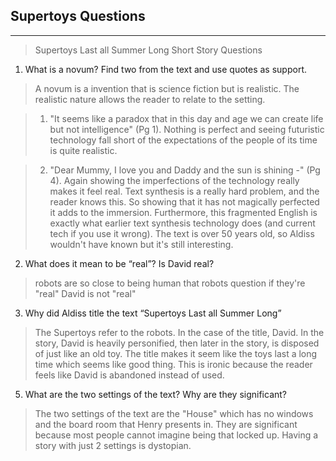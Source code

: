 ## Supertoys Questions
---
>Supertoys Last all Summer Long
Short Story Questions

1. What is a novum? Find two from the text and use quotes as support.

>A novum is a invention that is science fiction but is realistic. The realistic nature allows the reader to relate to the setting.

> 1. "It seems like a paradox that in this day and age we can create life but not intelligence" (Pg 1). Nothing is perfect and seeing futuristic technology fall short of the expectations of the people of its time is quite realistic.

> 2. "Dear Mummy, I love you and Daddy and the sun is shining -" (Pg 4). Again showing the imperfections of the technology really makes it feel real. Text synthesis is a really hard problem, and the reader knows this. So showing that it has not magically perfected it adds to the immersion. Furthermore, this fragmented English is exactly what earlier text synthesis technology does (and current tech if you use it wrong). The text is over 50 years old, so Aldiss wouldn't have known but it's still interesting. 

2. What does it mean to be “real”? Is David real?
> robots are so close to being human that robots question if they're "real"
> David is not "real"

3. Why did Aldiss title the text “Supertoys Last all Summer Long”
> The Supertoys refer to the robots. In the case of the title, David. In the story, David is heavily personified, then later in the story, is disposed of just like an old toy. The title makes it seem like the toys last a long time which seems like good thing. This is ironic because the reader feels like David is abandoned instead of used.

5. What are the two settings of the text? Why are they significant?
> The two settings of the text are the "House" which has no windows and the board room that Henry presents in. They are significant because most people cannot imagine being that locked up. Having a story with just 2 settings is dystopian. 
